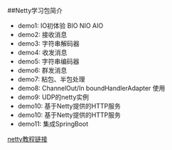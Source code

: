 ##Netty学习包简介

- demo1: IO初体验 BIO NIO AIO 
- demo2: 接收消息
- demo3: 字符串解码器
- demo4: 收发消息
- demo5: 字符串编码器
- demo6: 群发消息
- demo7: 粘包、半包处理
- demo8: ChannelOut/In boundHandlerAdapter 使用
- demo9: UDP的netty实例
- demo10: 基于Netty提供的HTTP服务
- demo10: 基于Netty提供的HTTP服务
- demo11: 集成SpringBoot

[netty教程链接](https://bugstack.cn/md/netty)

